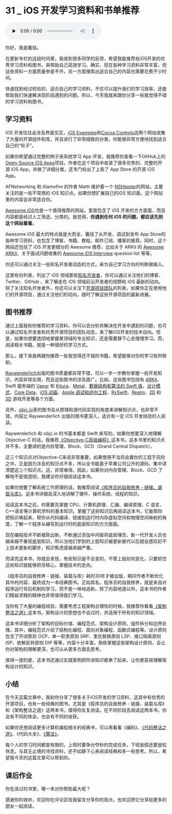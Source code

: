 # 31 _ iOS 开发学习资料和书单推荐

<audio id="audio" title="31 | iOS 开发学习资料和书单推荐" controls="" preload="none"><source id="mp3" src="https://static001.geekbang.org/resource/audio/66/db/6641c7c9cea716a2f9241e1430a541db.mp3"></audio>

你好，我是戴铭。

在更新专栏的这段时间里，我收到很多同学的反馈，希望我能推荐些iOS开发的优秀学习资料和图书，来帮助自己高效学习。确实，现在各种学习资料非常丰富，但这些资料一方面质量参差不齐，另一方面搜索出适合自己的内容也需要花费不少时间。

快速找到经过检验的、适合自己的学习资料，不仅可以提升我们的学习效率，还能帮助我们快速解决现阶段遇到的问题。所以，今天我就来跟你分享一些我觉得不错的学习资料和图书。

## 学习资料

iOS 开发往往会涉及界面交互，[iOS Examples](https://iosexample.com/)和[Cocoa Controls](https://www.cocoacontrols.com/)这两个网站收集了大量的开源组件和库，并且进行了非常细致的分类，你能够非常方便地找到适合自己的“轮子”。

如果你希望通过完整的例子来系统学习 App 开发，我推荐你查看一下GitHub上的[Open-Source iOS Apps](https://github.com/dkhamsing/open-source-ios-apps)项目。作者在这个项目中收录了很多优秀的、完整的开源 iOS App，并做了详细分类，还专门标出了上架了 App Store 的开源 iOS App。

AFNetworking 和 Alamofire 的作者 Mattt 维护着一个 [NSHipster](https://nshipster.com/)的网站，主要关注的是一些不常用的 iOS 知识点。如果你想扩展自己的iOS 知识面，这个网站里的内容会非常适合你。

[Awesome iOS](https://github.com/vsouza/awesome-ios)也是一个值得推荐的网站，里面包含了 iOS 开发的方方面面，而且内容都是经过人工筛选、分类的。我觉得，**你遇到任何 iOS 的问题，都应该先到这个网站看看**。

Awesome iOS 最大的特点就是大而全，囊括了从开发、调试到发布 App Store的各种学习资料，也包含了博客、书籍、教程、邮件订阅、播客的推荐。同时，这个网站还包括了 iOS 开发更细分的 Awesome 推荐，比如关于 ARKit 的 [Awesome ARKit](https://github.com/olucurious/Awesome-ARKit)，关于面试问题收集的 [Awesome iOS Interview](https://github.com/dashvlas/awesome-ios-interview) question list 等等。

你还可以通过关注一些知名开发者动态的方式，来为自己学习方向的判断做输入。

这里有份列表，列出了 iOS 领域那些[知名开发者](https://github.com/ipader/SwiftGuide/blob/master/2019/SwiftDevelopers.md)，你可以通过关注他们的博客、Twitter、GitHub ，来了解走在 iOS 领域前沿开发者的视野和 iOS 最新的动向。除了关注知名开发者外，你还可以关注下[开源项目团队](https://github.com/ipader/SwiftGuide/blob/master/2019/SwiftDevelopmentTeam.md)的列表，如果你正在使用他们的开源项目，通过关注他们的动向，随时了解这些开源项目的最新进展。

## 图书推荐

通过上面我和你推荐的学习资料，你可以去分析并解决在开发中遇到的问题，也可以通过知名开发者和优秀开源项目的团队动态，来了解iOS开发的技术动向。但是，如果你想要透彻地掌握某领域的专业知识，还是需要静下心去慢慢学习。而，阅读相关书籍，就是一种很好的学习方式。

那么，接下来我再跟你推荐一些我觉得还不错的书籍，希望能够对你的学习有所帮助。

[Raywenderlich](https://store.raywenderlich.com/)出版的图书质量都非常不错，可以一步一步教你掌握一些开发知识，内容非常实用，而且这些图书的涉及面广。比如，这些图书包括有 [ARKit](https://store.raywenderlich.com/products/arkit-by-tutorials)、Swift 服务端的 [Vapor](https://store.raywenderlich.com/products/server-side-swift-with-vapor) 和 [Kitura](https://store.raywenderlich.com/products/server-side-swift-with-kitura)、[Metal](https://store.raywenderlich.com/products/metal-by-tutorials)、[数据结构和算法的 Swift 版](https://store.raywenderlich.com/products/data-structures-and-algorithms-in-swift)、[设计模式](https://store.raywenderlich.com/products/design-patterns-by-tutorials)、[Core Data](https://store.raywenderlich.com/products/core-data-by-tutorials)、[iOS 动画](https://store.raywenderlich.com/products/ios-animations-by-tutorials)、[Apple 调试和逆向工程](https://store.raywenderlich.com/products/advanced-apple-debugging-and-reverse-engineering)、[RxSwift](https://store.raywenderlich.com/products/rxswift)、[Realm](https://store.raywenderlich.com/products/realm-building-modern-swift-apps-with-realm-database)、[2D](https://store.raywenderlich.com/products/2d-apple-games-by-tutorials) 和 [3D](https://store.raywenderlich.com/products/3d-apple-games-by-tutorials) 游戏开发等各个方面。

另外，[objc.io](https://www.objc.io/books/)家的图书会从原理和源代码实现的角度来讲解知识点，也非常不错，内容比 Raywenderlich 出版的图书更深入，适合有一定 iOS 开发经验的人阅读。

Raywenderlich 和 objc.io 的书基本都是 Swift 来写的。如果你想更深入地理解 Objective-C 的话，我推荐[《Objective-C高级编程》](time://mall?url=https%3A%2F%2Fh5.youzan.com%2Fv2%2Fgoods%2F2ok8btknjr3e0%3Fstep%3D1)这本书。这本书里的知识点并不多，主要讲的是内存管理、Block、GCD（Grand Central Dispatch）。

这三个知识点对Objective-C来说非常重要，如果使用不当将会置你的工程于风险之中。正是因为涉及的知识点不多，所以全书能基于苹果公司公开的源码，集中讲清楚这三个知识点。这，非常难得。因此，如果你对内存管理、Block、GCD 了解地不是很透彻，我建议你仔细阅读这本书。

如果你想要了解系统工作原理的话，我推荐阅读[《程序员的自我修养 - 链接、装载与库》](time://mall?url=https%3A%2F%2Fh5.youzan.com%2Fv2%2Fgoods%2F3f42f8o0371ug%3Fstep%3D1)。这本书详细且深入地讲解了硬件、操作系统、线程的知识。

阅读这本书之前，你需要先掌握 CPU、计算机原理、汇编、编译原理、C 语言、C++语言等计算机学科的基本知识。掌握了这些知识后再阅读这本书，它能帮你把知识串起来，帮你从代码编译、链接到运行时内存虚拟空间和物理空间映射的角度，了解一个程序从编写到运行时的底层知识的方方面面。

现在编程技术不断推陈出新，不断通过添加中间层将底层埋住，新一代开发人员也越来越不重视底层知识，所以当他们学到的上层知识被更新替代以后就会感叹赶不上技术更新的脚步，知识焦虑感越来越严重。

而读完这本书，你就会发现，有些知识是不会变的，不管上层如何变化，只要抓住这些知识就能够抓住核心，掌握技术的走向。

《程序员的自我修养 - 链接、装载与库》耗时30年才被出版，期间作者不断优化其中的内容，最终成为一本经典图书。正如其名，程序员的自我修养，就是来自对程序运行背后机制的学习，而不是一味地追新。除了内容地道以外，这本书的作者们精益求精的精神也非常值得我们学习。

当你有了大量的编程经验，需要考虑工程架构合理性的时候，我推荐你看看[《架构整洁之道》](time://mall?url=https%3A%2F%2Fh5.youzan.com%2Fv2%2Fgoods%2F276fjn6r89uuw%3Fstep%3D1)这本书。架构设计的思想也不会过时，并适用于所有的知识领域。

这本书详细分析了架构的目标价值、编程范式、架构设计原则、组件拆分和边界处理。其中，编程范式介绍了结构化编程、面向对象编程、函数式编程等。设计原则包含了开闭原则 OCP、单一职责原则 SRP、里氏替换原则 LSP、接口隔离原则 ISP、依赖反转原则 DIP 等等，内容十分丰富。熟练掌握这些架构设计原则，会让你对架构的理解更深，也可以从更多方面去思考。

值得一提的是，这本书还通过实践案例把所讲知识都串了起来，让你更容易理解架构设计的知识。

## 小结

在今天这篇文章中，我和你分享了很多关于iOS开发的学习资料，这其中有优秀的开源项目，也有一些经典的图书。尤其是《程序员的自我修养 - 链接、装载与库》和《架构整洁之道》这两本书，值得你反复阅读。在不同阶段去阅读这两本书，你会有不同的体会，也会有不同的收获。

如果你还想阅读更多计算机编程相关的经典书，可以再看看《编码》、[《代码整洁之道》](time://mall?url=https%3A%2F%2Fh5.youzan.com%2Fv2%2Fgoods%2F3691yho9a34oo%3Fstep%3D1)、《代码大全》、[《算法》](time://mall?url=https%3A%2F%2Fh5.youzan.com%2Fv2%2Fgoods%2F3f1l7krpotnjc%3Fstep%3D1)。

每个人的学习时间都是有限的，上班时要争分夺秒的完成任务，下班放假还要放松休息。与其无止境的寻找资料，还不如静下心来阅读经典和多一些思考。所以，希望我今天的这篇文章可以帮到你。

## 课后作业

你在读过的书里，哪一本对你帮助最大呢？

感谢你的收听，欢迎你在评论区给我留言分享你的观点，也欢迎把它分享给更多的朋友一起阅读。


